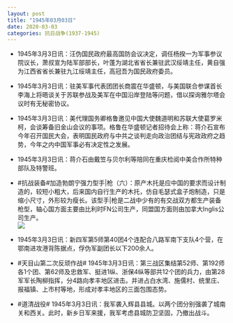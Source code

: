 ```yaml
---
layout: post
title: "1945年03月03日"
date: 2020-03-03
categories: 抗日战争(1937-1945)
---
```


<meta name="referrer" content="no-referrer" />

- 1945年3月3日讯：汪伪国民政府最高国防会议决定，调任杨揆一为军事参议院议长，萧叔宣为陆军部部长，叶蓬为湖北省省长兼驻武汉绥靖主任，黄自强为江西省省长兼驻九江绥靖主任，高冠吾为国民政府委员。 

- 1945年3月3日讯：驻美军事代表团团长商震在华盛顿，与美国联合参谋首长李海上将晤谈关于苏联参战及美军在中国沿岸登陆等问题，借以探询雅尔塔会议时有无秘密协议。 

- 1945年3月3日讯：美代理国务卿格鲁邀见中国大使魏道明和苏联大使葛罗米柯，会谈筹备旧金山会议的事项。格鲁在华盛顿记者招待会上称：蒋介石宣布今年召开国民大会，表明国民政府与中共之谈判走向政治团结与宪政政府之趋势，今年之内中国军事必有决定性之发展。 

- 1945年3月3日讯：蒋介石由戴笠与贝尔利等陪同在重庆检阅中美合作所特种部队及特警班。 

- #抗战装备#加造勃朗宁强力型手|枪（六）：原产木托是应中国的要求而设计制造的，较短小粗大，后来国内自行生产的木托，仿自毛瑟式盒子炮制造，只是缩小尺寸，外形较为瘦长。该型手|枪是二战中少有的有交战双方都生产装备枪型，轴心国方面主要由比利时FN公司生产，同盟国方面则由加拿大Inglis公司生产。 <br/><img src="https://wx4.sinaimg.cn/large/aca367d8ly1gcgk3rn02hj20d6284h0v.jpg" />

- 1945年3月3日讯：新四军第5师第40团4个连配合八路军南下支队4个营，在鄂南进攻港背陈据点，俘伪军副团长以下200余人。 

- #天目山第二次反顽作战# 1945年3月3日讯：第三战区集结第52师、第192师各1个团、第62师及忠救军、挺进1纵、浙保4纵等部共12个团的兵力，由第28军军长陶柳指挥，分4路向孝丰地区进击。并进占白水湾、施儒村、统里庄、报福镇、上市村等地，形成对孝丰地区的三面包围态势。 

- #道清战役# 1945年3月3日讯：我军袭入辉县县城。以两个团分别强袭了城南关和西关。此时，新乡日军来援，我军考虑县城防卫坚固，乃撤出战斗。 

